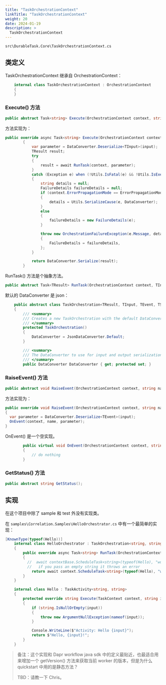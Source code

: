 ```yaml
---
title: "TaskOrchestrationContext"
linkTitle: "TaskOrchestrationContext"
weight: 20
date: 2024-01-19
description: >
  TaskOrchestrationContext
---
```




`src\DurableTask.Core\TaskOrchestrationContext.cs`

## 类定义

TaskOrchestrationContext 继承自 OrchestrationContext：

```c#
    internal class TaskOrchestrationContext : OrchestrationContext
    {
    }
```



### Execute() 方法

```c#
public abstract Task<string> Execute(OrchestrationContext context, string input);
```

方法实现为：

```c#
public override async Task<string> Execute(OrchestrationContext context, string input)
        {
            var parameter = DataConverter.Deserialize<TInput>(input);
            TResult result;
            try
            {
                result = await RunTask(context, parameter);
            }
            catch (Exception e) when (!Utils.IsFatal(e) && !Utils.IsExecutionAborting(e))
            {
                string details = null;
                FailureDetails failureDetails = null;
                if (context.ErrorPropagationMode == ErrorPropagationMode.SerializeExceptions)
                {
                    details = Utils.SerializeCause(e, DataConverter);
                }
                else
                {
                    failureDetails = new FailureDetails(e);
                }

                throw new OrchestrationFailureException(e.Message, details)
                {
                    FailureDetails = failureDetails,
                };
            }

            return DataConverter.Serialize(result);
        }
```

RunTask() 方法是个抽象方法。

```c#
public abstract Task<TResult> RunTask(OrchestrationContext context, TInput input);
```

默认的 DataConverter 是 json：

```c#
    public abstract class TaskOrchestration<TResult, TInput, TEvent, TStatus> : TaskOrchestration
    {
        /// <summary>
        /// Creates a new TaskOrchestration with the default DataConverter
        /// </summary>
        protected TaskOrchestration()
        {
            DataConverter = JsonDataConverter.Default;
        }

        /// <summary>
        /// The DataConverter to use for input and output serialization/deserialization
        /// </summary>
        public DataConverter DataConverter { get; protected set; }
```





### RaiseEvent() 方法

```c#
public abstract void RaiseEvent(OrchestrationContext context, string name, string input);
```

方法实现为：

```c#
public override void RaiseEvent(OrchestrationContext context, string name, string input)
{
  var parameter = DataConverter.Deserialize<TEvent>(input);
  OnEvent(context, name, parameter);
}
```

OnEvent() 是一个空实现。

```c#
        public virtual void OnEvent(OrchestrationContext context, string name, TEvent input)
        {
            // do nothing
        }
```



### GetStatus() 方法

```c#
public abstract string GetStatus();
```



## 实现

在这个项目中除了 sample 和 test 外没有实现类。

在 `samples\Correlation.Samples\HelloOrchestrator.cs` 中有一个最简单的实现：

```c#
[KnownType(typeof(Hello))]
    internal class HelloOrchestrator : TaskOrchestration<string, string>
    {
        public override async Task<string> RunTask(OrchestrationContext context, string input)
        {
          //  await contextBase.ScheduleTask<string>(typeof(Hello), "world");
          //   if you pass an empty string it throws an error
            return await context.ScheduleTask<string>(typeof(Hello), "world");
        }
    }

    internal class Hello : TaskActivity<string, string>
    {
        protected override string Execute(TaskContext context, string input)
        {
            if (string.IsNullOrEmpty(input))
            {
                throw new ArgumentNullException(nameof(input));
            }

            Console.WriteLine($"Activity: Hello {input}");
            return $"Hello, {input}!";
        }
    }
```

> 备注：这个实现和 Dapr workflow java sdk 中的定义最贴近，也最适合用来增加一个 getVersion() 方法来获取当前 worker 的版本，但是为什么 quickstart 中用的是静态方法？
>
> TBD：请教一下 Chris。



